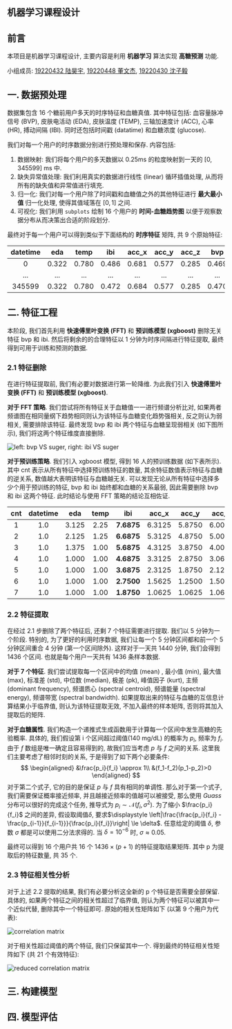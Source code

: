 ## 机器学习课程设计

## 前言

本项目是机器学习课程设计, 主要内容是利用 **机器学习** 算法实现 **高糖预测** 功能.

小组成员: [19220432 陆昊宇](https://github.com/Mr-LUHAOYU), [19220448 董文杰](https://github.com/Explorer-Dong), [19220430 沈子毅](https://github.com/saddcas)

## 一. 数据预处理

数据集包含 16 个糖前用户多天的时序特征和血糖真值. 其中特征包括: 血容量脉冲信号 (BVP), 皮肤电活动 (EDA), 皮肤温度 (TEMP), 三轴加速度计 (ACC), 心率 (HR), 搏动间隔 (IBI). 同时还包括时间戳 (datatime) 和血糖浓度 (glucose).

我们对每一个用户的时序数据分别进行预处理和保存. 内容包括:

1. 数据映射: 我们将每个用户的多天数据以 0.25ms 的粒度映射到一天的 $[0, 345599]$ ms 中.
2. 缺失异常值处理: 我们利用真实的数据进行线性 (linear) 循环插值处理, 从而将所有的缺失值和异常值进行填充.
3. 归一化: 我们对每一个用户除了时间戳和血糖值之外的其他特征进行 **最大最小值** 归一化处理, 使得其值域落在 $[0, 1]$ 之间.
4. 可视化: 我们利用 `subplots` 绘制 16 个用户的 **时间-血糖趋势图** 以便于观察数据分布从而决策出合适的阶段划分.

最终对于每一个用户可以得到类似于下面结构的 **时序特征** 矩阵, 共 9 个原始特征:

| datetime |  eda  | temp  |  ibi  | acc_x | acc_y | acc_z |  bvp  |  hr   |
|:--------:| :---: | :---: | :---: | :---: | :---: | :---: | :---: | :---: |
|    0     | 0.322 | 0.780 | 0.486 | 0.681 | 0.577 | 0.285 | 0.469 | 0.342 |
|   ...    | ...  | ...  | ...  | ...  | ...  | ...  | ...  | ...  |
|  345599  | 0.322 | 0.780 | 0.472 | 0.684 | 0.577 | 0.285 | 0.470 | 0.343 |

## 二. 特征工程

本阶段, 我们首先利用 **快速傅里叶变换 (FFT)** 和 **预训练模型 (xgboost)** 删除无关特征 bvp 和 ibi.  然后将剩余的的合理特征以 $1$ 分钟为时序间隔进行特征提取, 最终得到可用于训练和预测的数据.

### 2.1 特征删除

在进行特征提取前, 我们有必要对数据进行第一轮降维. 为此我们引入 **快速傅里叶变换 (FFT)** 和 **预训练模型 (xgboost)**.

**对于 FFT 策略**. 我们尝试将所有特征关于血糖值一一进行频谱分析比对, 如果两者频谱图在相同量纲下趋势相同则认为该特征与血糖变化趋势强相关, 反之则认为弱相关, 需要排除该特征. 最终发现 bvp 和 ibi 两个特征与血糖呈现弱相关 (如下图所示), 我们将这两个特征维度直接删除.

![left: bvp VS suger, right: ibi VS suger](https://dwj-oss.oss-cn-nanjing.aliyuncs.com/images/202409031320215.png)

**对于预训练策略**. 我们引入 xgboost 模型, 得到 16 人的预训练数据 (如下表所示). 其中 $\text{cnt}$ 表示从所有特征中选择预训练特征的数量, 其余特征数值表示特征与血糖的逆关系, 数值越大表明该特征与血糖越无关. 可以发现无论从所有特征中选择多少个用于预训练的特征, bvp 和 ibi 始终都和血糖的关系最弱, 因此需要删除 bvp 和 ibi 这两个特征. 此时结论与使用 FFT 策略的结论互相佐证.

| cnt | datetime  | eda | temp | ibi | acc\_x | acc\_y | acc\_z | bvp | hr |
|:-:|:---------:| :--: | :--: | :--: | :--: | :--: | :--: | :--: | :--: |
| 1 |    1.0    | 3.125 | 2.25 | **7.6875** | 6.3125 | 5.8750 | 6.0000 | **8.9375** | 3.8125 |
| 2 |    1.0    | 2.125 | 1.25 | **6.6875** | 5.3125 | 4.8750 | 5.0000 | **7.9375** | 2.8125 |
| 3 |    1.0    | 1.375 | 1.00 | **5.6875** | 4.3125 | 3.8750 | 4.0000 | **6.9375** | 1.8125 |
| 4 |    1.0    | 1.000 | 1.00 | **4.6875** | 3.3125 | 2.8750 | 3.0625 | **5.9375** | 1.1250 |
| 5 |    1.0    | 1.000 | 1.00 | **3.6875** | 2.3125 | 1.8750 | 2.1250 | **4.9375** | 1.0625 |
| 6 |    1.0    | 1.000 | 1.00 | **2.7500** | 1.5625 | 1.2500 | 1.5000 | **3.9375** | 1.0000 |
| 7 |    1.0    | 1.000 | 1.00 | **1.8750** | 1.0625 | 1.0625 | 1.0625 | **2.9375** | 1.0000 |

### 2.2 特征提取

在经过 2.1 步删除了两个特征后, 还剩 7 个特征需要进行提取. 我们以 5 分钟为一个阶段. 特别的, 为了更好的利用时序数据, 我们让每一个 5 分钟区间都和前一个 5 分钟区间重合 4 分钟 (第一个区间除外). 这样对于一天共 1440 分钟, 我们会得到 1436 个区间. 也就是每个用户一天共有 1436 条样本数据.

**对于 7 个特征**. 我们尝试提取每一个区间中的均值 (mean) , 最小值 (min), 最大值 (max), 标准差 (std), 中位数 (median), 极差 (pk), 峰值因子 (kurt), 主频 (dominant frequency), 频谱质心 (spectral centroid), 频谱能量 (spectral energy), 频谱带宽 (spectral bandwidth). 如果提取出来的特征与血糖的互信息计算结果小于临界值, 则认为该特征提取无效, 不加入最终的样本矩阵, 否则将其加入提取后的矩阵.

**对于血糖属性**. 我们构造一个递推式生成函数用于计算每一个区间中发生高糖的先验概率. 具体的, 我们假设第 i 个区间超过阈值(140 mg/dL) 的概率为 $p_i$, 频率为 $f_i$. 由于 $f$ 数组是唯一确定且容易得到的, 故我们应当考虑 $p$ 与 $f$ 之间的关系. 这里我们主要考虑了相邻时刻的关系, 于是得到了如下两个必要条件:
$$
\begin{aligned}
&\frac{p_i}{f_i}  \approx 1\\
&(f_1-f_2)(p_1-p_2)>0
\end{aligned}
$$
对于第二个式子, 它的目的是保证 $p$ 与 $f$ 具有相同的单调性. 那么对于第一个式子, 我们需要保证概率接近频率, 并且越接近频率的值越可以被接受, 那么使用 $Guass$ 分布可以很好的完成这个任务, 推导式为 $p_i \sim \mathcal{N}(f_i,\sigma^2)$. 为了缩小 $\frac{p_i}{f_i}$ 之间的差异, 假设取阈值$\delta$, 要求$\displaystyle \left|\frac{\frac{p_i}{f_i} - \frac{p_{i-1}}{f_{i-1}}}{\frac{p_i}{f_i}}\right| \le \delta$. 任意给定的阈值 $\delta$, 参数 $\sigma$ 都是可以使用二分法求得的. 当 $\delta = 10^{-6}$ 时, $\sigma \approx 0.05$.

最终可以得到 16 个用户共 16 个 $1436 \times (p+1)$ 的特征提取结果矩阵. 其中 p 为提取后的特征数量, 共 35 个.

### 2.3 特征相关性分析

对于上述 2.2 提取的结果, 我们有必要分析这全新的 p 个特征是否需要全部保留. 具体的, 如果两个特征之间的相关性超过了临界值, 则认为两个特征可以被其中一个近似代替, 删除其中一个特征即可. 原始的相关性矩阵如下 (以第 9 个用户为代表):

![correlation matrix](https://dwj-oss.oss-cn-nanjing.aliyuncs.com/images/202409031321378.png)

对于相关性超过阈值的两个特征, 我们只保留其中一个. 得到最终的特征相关性矩阵如下 (共 21 个有效特征):

![reduced correlation matrix](https://dwj-oss.oss-cn-nanjing.aliyuncs.com/images/202409031321232.png)

## 三. 构建模型



## 四. 模型评估
